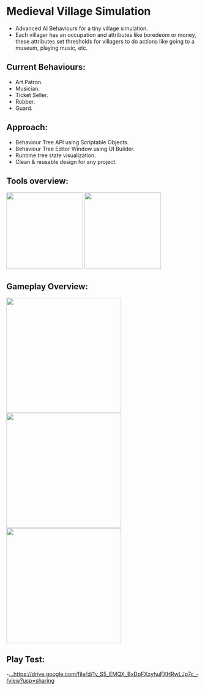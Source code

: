 # Medieval Village Simulation
- Advanced AI Behaviours for a tiny village simulation.
- Each villager has an occupation and attributes like boredeom or money, these attributes set thresholds for villagers to do actions like going to a museum, playing music, etc.
## Current Behaviours:
 - Art Patron.
 - Musician.
 - Ticket Seller.
 - Robber.
 - Guard.
## Approach:
- Behaviour Tree API using Scriptable Objects.
- Behaviour Tree Editor Window using UI Builder.
- Runtime tree state visualization.
- Clean & reusable design for any project.
  
## Tools overview:
<img src="https://github.com/ChoiBeomgyuItBoy/VillageSimulation/assets/113314204/c680e180-9a7e-43ca-8d68-fce1c6ac5a79" widht='200' height = '200'>
<img src="https://github.com/ChoiBeomgyuItBoy/VillageSimulation/assets/113314204/5413ea77-a1bb-404c-8459-135484a53515" widht='200' height = '200'>

## Gameplay Overview:
<img src="https://github.com/ChoiBeomgyuItBoy/VillageSimulation/assets/113314204/31e5d519-38e1-4b44-82f1-c4a423cb41d1" widht='300' height = '300'>
<img src="https://github.com/ChoiBeomgyuItBoy/VillageSimulation/assets/113314204/f69bd076-6e3a-430a-bf26-88f9a97eb999" widht='300' height = '300'>
<img src="https://github.com/ChoiBeomgyuItBoy/VillageSimulation/assets/113314204/84f34786-0e11-4dda-bc1f-f5c306d78967" widht='300' height = '300'>


## Play Test:
-[...](https://drive.google.com/file/d/1y_S5_EMQX_BxDpFXxyhuFXHRwLJp7c_-/view?usp=sharing)https://drive.google.com/file/d/1y_S5_EMQX_BxDpFXxyhuFXHRwLJp7c_-/view?usp=sharing

